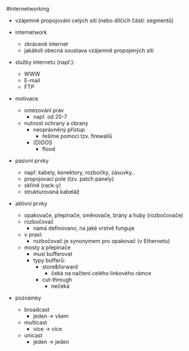 #Internetworking
- vzájemné propojování celých sítí (nebo dílčích částí: segmentů)
- internetwork
  - zkráceně internet
  - jakákoli obecná soustava vzájemně propojených sítí
- služby internetu (např.):
  - WWW
  - E-mail
  - FTP
- motivace
  - omezování práv
    - např. od 20-7
  - nutnost ochrany a obrany
    - neoprávněný přístup
      - řešíme pomocí tzv. firewallů
    - (D)DOS
      - flood
- pasivní prvky
  - např. kabely, konektory, rozbočky, zásuvky..
  - propojovací pole (tzv. patch panely)
  - skříně (rack-y)
  - strukturovaná kabeláž
- aktivní prvky
  - opakovače, přepínače, směrovače, brány a huby (rozbočovače)
  - rozbočovač
    - namá definovano, na jaké vrstvě funguje
  - v praxi:
    - rozbočovač je synonymem pro opakovač (v Ethernetu)
  - mosty a přepínače
    - musí bufferovat
    - typy bufferů:
      - store&forward
        - čeká na načtení celého linkového rámce
      - cut-through
        - nečeká

- poznámky
  - broadcast
    - jeden -> všem
  - multicast
    - více -> více
  - unicast
    - jeden -> jeden
